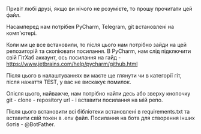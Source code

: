Привіт любі друзі, якщо ви нічого не розумієте, то прошу прочитати цей файл. 

Насамперед нам потрібен PyCharm, Telegram, git встановлені на комп'ютері.

Коли ми це все встановили, то після цього нам потрібно зайди на цей репозиторій та скопіювати посилання. В PyCharm, нам слід підключити свій ГітХаб аккаунт, ось посилання на гайд - https://www.jetbrains.com/help/pycharm/github.html

Після цього в налаштуваннях ви маєте ще глянути чи в категорії гіт, після нажаття TEST, у вас не вискакує помилок.

Опісля цього, найважче, нам потрібно найти десь або зверху кнопочку git - clone - repository url - і вставити посилання на мій репо.

Після цього встановити всі бібліотеки встановлені в requirements.txt та вставити свій токен в .env файл. Посилання на бота для створення інших ботів - @BotFather.
